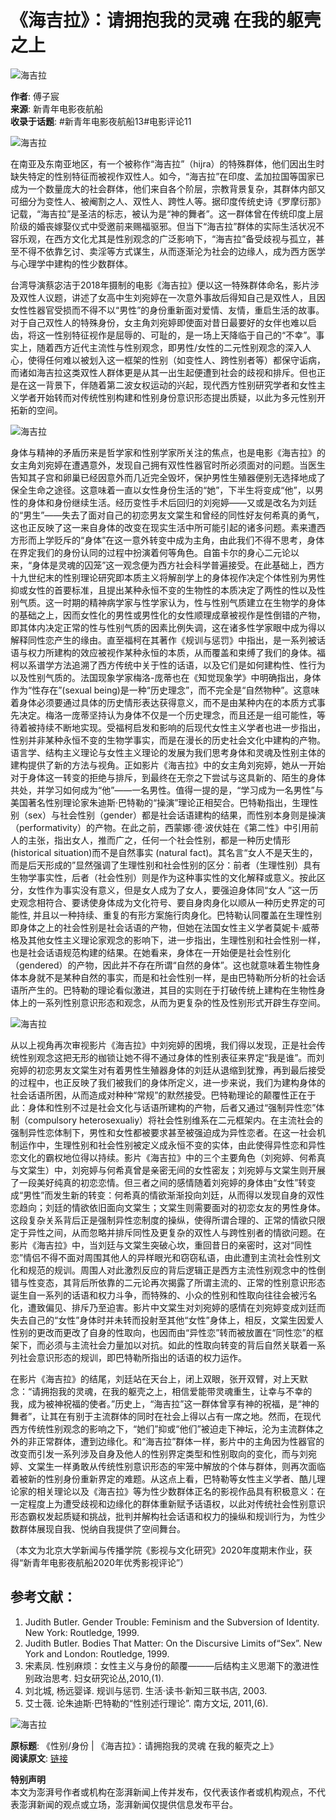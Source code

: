 # 《海吉拉》：请拥抱我的灵魂 在我的躯壳之上

![海吉拉](https://image.thepaper.cn/publish/interaction/image/3/954/587.jpg)

**作者**: 傅子宸  
**来源**: 新青年电影夜航船  
**收录于话题**: #新青年电影夜航船13#电影评论11  

![海吉拉](https://imagepphcloud.thepaper.cn/pph/image/109/622/329.jpg)

在南亚及东南亚地区，有一个被称作“海吉拉”（hijra）的特殊群体，他们因出生时缺失特定的性别特征而被视作双性人。如今，“海吉拉”在印度、孟加拉国等国家已成为一个数量庞大的社会群体，他们来自各个阶层，宗教背景复杂，其群体内部又可细分为变性人、被阉割之人、双性人、跨性人等。据印度传统史诗《罗摩衍那》记载，“海吉拉”是圣洁的标志，被认为是“神的舞者”。这一群体曾在传统印度上层阶级的婚丧嫁娶仪式中受邀前来赐福驱邪。但当下“海吉拉”群体的实际生活状况不容乐观，在西方文化尤其是性别观念的广泛影响下，“海吉拉”备受歧视与孤立，甚至不得不依靠乞讨、卖淫等方式谋生，从而逐渐沦为社会的边缘人，成为西方医学与心理学中建构的性少数群体。

台湾导演蔡宓洁于2018年摄制的电影《海吉拉》便以这一特殊群体命名，影片涉及双性人议题，讲述了女高中生刘宛婷在一次意外事故后得知自己是双性人，且因女性性器官受损而不得不以“男性”的身份重新面对爱情、友情，重启生活的故事。对于自己双性人的特殊身份，女主角刘宛婷即使面对昔日最要好的女伴也难以启齿，将这一性别特征视作是屈辱的、可耻的，是一场上天降临于自己的“不幸”。事实上，随着西方近代主流性与性别观念，即男性/女性的二元性别观念的深入人心，使得任何难以被划入这一框架的性别（如变性人、跨性别者等）都保守诟病，而诸如海吉拉这类双性人群体更是从其一出生起便遭到社会的歧视和排斥。但也正是在这一背景下，伴随着第二波女权运动的兴起，现代西方性别研究学者和女性主义学者开始转而对传统性别构建和性别身份意识形态提出质疑，以此为多元性别开拓新的空间。

![海吉拉](https://imagepphcloud.thepaper.cn/pph/image/109/622/331.jpg)

身体与精神的矛盾历来是哲学家和性别学家所关注的焦点，也是电影《海吉拉》的女主角刘宛婷在遭遇意外，发现自己拥有双性性器官时所必须面对的问题。当医生告知其子宫和卵巢已经因意外而几近完全毁坏，保护男性生殖器便别无选择地成了保全生命之途径。这意味着一直以女性身份生活的“她”，下半生将变成“他”，以男性的身体和身份继续生活。经历变性手术后回归的刘宛婷——又或是改名为刘廷的“男生”——失去了面对自己的初恋男友文棠生和曾经的同性好友何希真的勇气，这也正反映了这一来自身体的改变在现实生活中所可能引起的诸多问题。素来遭西方形而上学贬斥的“身体”在这一意外转变中成为主角，由此我们不得不思考，身体在界定我们的身份认同的过程中扮演着何等角色。自笛卡尔的身心二元论以来，“身体是灵魂的囚笼”这一观念便为西方社会科学普遍接受。在此基础上，西方十九世纪末的性别理论研究即本质主义将解剖学上的身体视作决定个体性别为男性抑或女性的首要标准，且提出某种永恒不变的生物性的本质决定了两性的性以及性别气质。这一时期的精神病学家与性学家认为，性与性别气质建立在生物学的身体的基础之上，因而女性化的男性或男性化的女性顺理成章被视作是性倒错的产物，即其体内决定正常的性与性别气质的因素比例失调，这在诸多性学家眼中成为得以解释同性恋产生的缘由。直至福柯在其著作《规训与惩罚》中指出，是一系列被话语与权力所建构的效应被视作某种永恒的本质，从而覆盖和束缚了我们的身体。福柯以系谱学方法追溯了西方传统中关于性的话语，以及它们是如何建构性、性行为以及性别气质的。法国现象学家梅洛-庞蒂也在《知觉现象学》中明确指出，身体作为“性存在”(sexual being)是一种“历史理念”，而不完全是“自然物种”。这意味着身体必须要通过具体的历史情形表达获得意义，而不是由某种内在的本质方式事先决定。梅洛一庞蒂坚持认为身体不仅是一个历史理念，而且还是一组可能性，等待着被持续不断地实现。受福柯启发和影响的后现代女性主义学者也进一步指出，性别并非某种永恒不变的生物学事实，而是在漫长的历史社会文化中建构的产物。语言学、结构主义理论与女性主义理论的发展为我们思考身体和灵魂及性别主体的建构提供了新的方法与视角。正如影片《海吉拉》中的女主角刘宛婷，她从一开始对于身体这一转变的拒绝与排斥，到最终在无奈之下尝试与这具新的、陌生的身体共处，并学习如何成为“他”——一名男性。值得一提的是，“学习成为一名男性”与美国著名性别理论家朱迪斯·巴特勒的“操演”理论正相契合。巴特勒指出，生理性别（sex）与社会性别（gender）都是社会话语建构的结果，而性别本身则是操演（performativity）的产物。在此之前，西蒙娜·德·波伏娃在《第二性》中引用前人的主张，指出女人，推而广之，任何一个社会性别，都是一种历史情形 (historical situation)而不是自然事实 (natural fact)。其名言“女人不是天生的，而是后天形成的”显然强调了生理性别和社会性别的区分：前者（生理性别）具有生物学事实性，后者（社会性别）则是作为这种事实性的文化解释或意义。按此区分，女性作为事实没有意义，但是女人成为了女人，要强迫身体同“女人 ”这一历史观念相符合、要诱使身体成为文化符号、要自身肉身化以顺从一种历史界定的可能性, 并且以一种持续、重复的有形方案施行肉身化。巴特勒认同覆盖在生理性别即身体之上的社会性别是社会话语的产物，但她在法国女性主义学者莫妮卡·威蒂格及其他女性主义理论家观念的影响下，进一步指出，生理性别和社会性别一样，也是社会话语规范构建的结果。在她看来，身体在一开始便是社会性别化（gendered）的产物，因此并不存在所谓“自然的身体”。这也就意味着生物性身体本身就不是某种自然的事实，而是和社会性别一样，是由巴特勒所分析的社会话语所产生的。巴特勒的理论看似激进，其目的实则在于打破传统上建构在生物性身体上的一系列性别意识形态和观念，从而为更复杂的性及性别形式开辟生存空间。

![海吉拉](https://imagepphcloud.thepaper.cn/pph/image/109/622/333.jpg)

从以上视角再次审视影片《海吉拉》中刘宛婷的困境，我们得以发现，正是社会传统性别观念这把无形的枷锁让她不得不通过身体的性别表征来界定“我是谁”。而刘宛婷的初恋男友文棠生对有着男性生殖器身体的刘廷从退缩到犹豫，再到最后接受的过程中，也正反映了我们被我们的身体所定义，进一步来说，我们为建构身体的社会话语所困，从而造成对种种“常规”的默然接受。巴特勒理论的颠覆性正在于此：身体和性别不过是社会文化与话语所建构的产物，后者又通过“强制异性恋”体制（compulsory heterosexualiy）将社会性别维系在二元框架内。在主流社会的强制异性恋体制下，男性和女性都被要求甚至被强迫成为异性恋者。在这一社会机制运作中，生理性别和社会性别被定义成永恒不变的实体，由此使得异性恋和异性恋文化的霸权地位得以持续。影片《海吉拉》中的三个主要角色（刘宛婷、何希真与文棠生）中，刘宛婷与何希真曾是亲密无间的女性密友；刘宛婷与文棠生则开展了一段美好纯真的初恋恋情。但三者之间的感情随着刘宛婷的身体由“女性”转变成“男性”而发生新的转变：何希真的情欲渐渐投向刘廷，从而得以发现自身的双性恋趋向；刘廷的情欲依旧面向文棠生；文棠生则需要面对的初恋女友的男性身体。这段复杂关系背后正是强制异性恋制度的操纵，使得所谓合理的、正常的情欲只限定于异性之间，从而忽略并排斥同性及更复杂的双性人与跨性别者的情欲问题。在影片《海吉拉》中，当刘廷与文棠生突破心坎，重回昔日的亲密时，这对“同性恋”情侣不得不面对周围其他人的异样眼光和窃窃私语，由此遭到主流社会性别文化和规范的规训。周围人对此激烈反应的背后逻辑正是西方主流性别观念中的性倒错与性变态，其背后所依靠的二元论再次揭露了所谓主流的、正常的性别意识形态诞生自一系列的话语和权力斗争，而特殊的、小众的性别和性取向往往会被污名化，遭致偏见、排斥乃至迫害。影片中文棠生对刘宛婷的感情在刘宛婷变成刘廷而失去自己的“女性”身体时并未转而投射至其他“女性”身体上，相反，文棠生因爱人性别的更改而更改了自身的性取向，也因而由“异性恋”转而被放置在“同性恋”的框架下，而必须与主流社会力量加以对抗。如此的性取向转变的背后自然关联着一系列社会意识形态的规训，即巴特勒所指出的话语的权力运作。

在影片《海吉拉》的结尾，刘廷站在天台上，闭上双眼，张开双臂，对上天默念：“请拥抱我的灵魂，在我的躯壳之上，相信爱能带灵魂重生，让幸与不幸的我，成为被神祝福的使者。”历史上，“海吉拉”这一群体曾享有神的祝福，是“神的舞者”，让其在有别于主流群体的同时在社会上得以占有一席之地。然而，在现代西方传统性别观念的影响之下，“她们”抑或“他们”被迫走下神坛，沦为主流群体之外的非正常群体，遭到边缘化。和“海吉拉”群体一样，影片中的主角因为性器官的改变而引发一系列涉及自身及他人的性别界定类型和性别取向的变化，而与刘宛婷、文棠生一样勇敢从传统性别意识形态的牢笼中解放的个体与群体，则再次面临着被新的性别身份重新界定的难题。从这点上看，巴特勒等女性主义学者、酷儿理论家的相关理论以及《海吉拉》等为性少数群体正名的影视作品具有积极意义：在一定程度上为遭受歧视和边缘化的群体重新赋予话语权，以此对传统社会性别意识形态霸权发起质疑和挑战，批判并解构社会话语和权力的操纵和规训行为，为性少数群体展现自我、悦纳自我提供了空间舞台。

（本文为北京大学新闻与传播学院《影视与文化研究》2020年度期末作业，获得“新青年电影夜航船2020年优秀影视评论”）

## 参考文献：

1. Judith Butler. Gender Trouble: Feminism and the Subversion of Identity. New York: Routledge, 1999.
2. Judith Butler. Bodies That Matter: On the Discursive Limits of“Sex”. New York and London: Routledge, 1999.
3. 宋素凤. 性别麻烦：女性主义与身份的颠覆———后结构主义思潮下的激进性别政治思考. 妇女研究论丛,2010,(1).
4. 刘北城, 杨远婴译. 规训与惩罚. 生活·读书·新知三联书店, 2003.
5. 艾士薇. 论朱迪斯·巴特勒的“性别述行理论”. 南方文坛, 2011,(6).

![海吉拉](https://imagepphcloud.thepaper.cn/pph/image/109/622/334.jpg)

**原标题**: 《性别/身份 | 《海吉拉》：请拥抱我的灵魂 在我的躯壳之上》  
**阅读原文**: [链接](http://mp.weixin.qq.com/s?__biz=MzUyODAxNjg5Ng==&mid=2247486084&idx=1&sn=322c9166ac6dbcac11975c8200db2f92&chksm=fa77f9ebcd0070fdf9cee4a7272c6c722746d4af1b61e2d9e5cdfa3e82169e9f96b9551d8776#rd)  

**特别声明**  
本文为澎湃号作者或机构在澎湃新闻上传并发布，仅代表该作者或机构观点，不代表澎湃新闻的观点或立场，澎湃新闻仅提供信息发布平台。